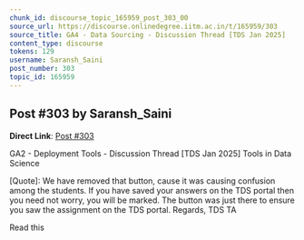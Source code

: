 ```yaml
---
chunk_id: discourse_topic_165959_post_303_00
source_url: https://discourse.onlinedegree.iitm.ac.in/t/165959/303
source_title: GA4 - Data Sourcing - Discussion Thread [TDS Jan 2025]
content_type: discourse
tokens: 129
username: Saransh_Saini
post_number: 303
topic_id: 165959
---
```


## Post #303 by Saransh_Saini

**Direct Link**: [Post #303](https://discourse.onlinedegree.iitm.ac.in/t/165959/303)

GA2 - Deployment Tools - Discussion Thread [TDS Jan 2025] Tools in Data Science
 
 [Quote]: 
 We have removed that button, cause it was causing confusion among the students. 
If you have saved your answers on the TDS portal then you need not worry, you will be marked. The button was just there to ensure you saw the assignment on the TDS portal. 
Regards, 
TDS TA

Read this
